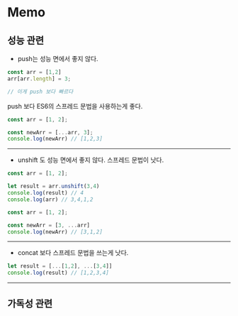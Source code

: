 # Memo

## 성능 관련
- push는 성능 면에서 좋지 않다.
```javascript
const arr = [1,2]
arr[arr.length] = 3;

// 이게 push 보다 빠르다
```
push 보다 ES6의 스프레드 문법을 사용하는게 좋다.
```javascript
const arr = [1, 2];

const newArr = [...arr, 3];
console.log(newArr) // [1,2,3]
```

<hr>

- unshift 도 성능 면에서 좋지 않다. 스프레드 문법이 낫다.
```javascript
const arr = [1, 2];

let result = arr.unshift(3,4)
console.log(result) // 4
console.log(arr) // 3,4,1,2
```
```javascript
const arr = [1, 2];

const newArr = [3, ...arr]
console.log(newArr) // [3,1,2]
```

<hr>

- concat 보다 스프레드 문법을 쓰는게 낫다.

```javascript
let result = [...[1,2], ...[3,4]]
console.log(result) // [1,2,3,4]
```

<hr>

## 가독성 관련